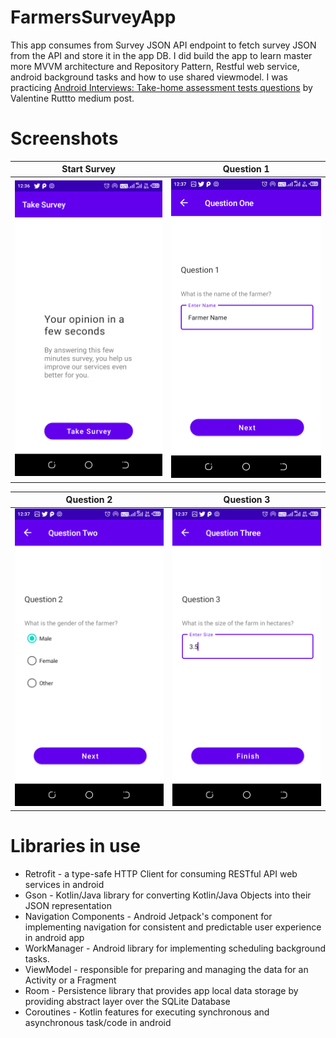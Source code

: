 # FarmersSurveyApp
This app consumes from Survey JSON API endpoint to fetch survey JSON from the API and store it in the app DB. I did build the app to learn master more MVVM architecture and Repository Pattern, Restful web service, android background tasks and how to use shared viewmodel. I was practicing [Android Interviews: Take-home assessment tests questions](https://medium.com/@valentinerutto/android-interviews-take-home-assessment-tests-30223654c53a) by Valentine Ruttto medium post. 

# Screenshots
<div align="center">

|<strong>Start Survey </strong>|<strong>Question 1</strong>|
|:--:|:--:|
|<img src ='arts/start_survey.png' width='300'/>|<img src='arts/question_1.png' width='300'/>|


|<strong>Question 2 </strong>|<strong>Question 3</strong>|
|:--:|:--:|
|<img src ='arts/question_2.png' width='300'/>|<img src='arts/question_3.png' width='300'/>|

</div>

# Libraries in use
- Retrofit - a type-safe HTTP Client for consuming RESTful API web services in android
- Gson - Kotlin/Java library for converting Kotlin/Java Objects into their JSON representation
- Navigation Components - Android Jetpack's component for implementing navigation for consistent and predictable user experience in android app
- WorkManager - Android library for implementing scheduling background tasks.
- ViewModel - responsible for preparing and managing the data for an Activity or a Fragment
- Room - Persistence library that provides app local data storage by providing abstract layer over the SQLite Database
- Coroutines - Kotlin features for executing synchronous and asynchronous task/code in android
